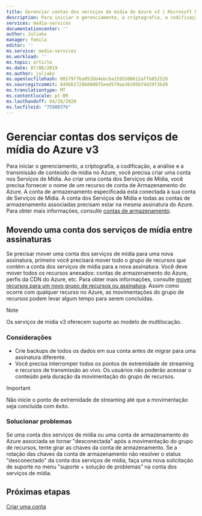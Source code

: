 ```yaml
---
title: Gerenciar contas dos serviços de mídia do Azure v3 | Microsoft Docs
description: Para iniciar o gerenciamento, a criptografia, a codificação, a análise e a transmissão de conteúdo de mídia no Azure, você precisa criar uma conta nos Serviços de Mídia. Este artigo explica como gerenciar contas dos serviços de mídia do Azure v3.
services: media-services
documentationcenter: ''
author: Juliako
manager: femila
editor: ''
ms.service: media-services
ms.workload: ''
ms.topic: article
ms.date: 07/08/2019
ms.author: juliako
ms.openlocfilehash: 08579f7ba952bb4ebcba1595508612affb852528
ms.sourcegitcommit: 849bb1729b89d075eed579aa36395bf4d29f3bd9
ms.translationtype: MT
ms.contentlocale: pt-BR
ms.lasthandoff: 04/28/2020
ms.locfileid: "75980376"
---
```

# <a name="manage-azure-media-services-v3-accounts"></a>Gerenciar contas dos serviços de mídia do Azure v3

Para iniciar o gerenciamento, a criptografia, a codificação, a análise e a transmissão de conteúdo de mídia no Azure, você precisa criar uma conta nos Serviços de Mídia. Ao criar uma conta dos Serviços de Mídia, você precisa fornecer o nome de um recurso de conta de Armazenamento do Azure. A conta de armazenamento especificada está conectada à sua conta de Serviços de Mídia. A conta dos Serviços de Mídia e todas as contas de armazenamento associadas precisam estar na mesma assinatura do Azure. Para obter mais informações, consulte [contas de armazenamento](storage-account-concept.md).

## <a name="moving-a-media-services-account-between-subscriptions"></a>Movendo uma conta dos serviços de mídia entre assinaturas 

Se precisar mover uma conta dos serviços de mídia para uma nova assinatura, primeiro você precisará mover todo o grupo de recursos que contém a conta dos serviços de mídia para a nova assinatura. Você deve mover todos os recursos anexados: contas de armazenamento do Azure, perfis da CDN do Azure, etc. Para obter mais informações, consulte [mover recursos para um novo grupo de recursos ou assinatura](../../azure-resource-manager/management/move-resource-group-and-subscription.md). Assim como ocorre com qualquer recurso no Azure, as movimentações do grupo de recursos podem levar algum tempo para serem concluídas.

> [!NOTE]
> Os serviços de mídia v3 oferecem suporte ao modelo de multilocação.

### <a name="considerations"></a>Considerações

* Crie backups de todos os dados em sua conta antes de migrar para uma assinatura diferente.
* Você precisa interromper todos os pontos de extremidade de streaming e recursos de transmissão ao vivo. Os usuários não poderão acessar o conteúdo pela duração da movimentação do grupo de recursos. 

> [!IMPORTANT]
> Não inicie o ponto de extremidade de streaming até que a movimentação seja concluída com êxito.

### <a name="troubleshoot"></a>Solucionar problemas 

Se uma conta dos serviços de mídia ou uma conta de armazenamento do Azure associada se tornar "desconectada" após a movimentação do grupo de recursos, tente girar as chaves da conta de armazenamento. Se a rotação das chaves da conta de armazenamento não resolver o status "desconectado" da conta dos serviços de mídia, faça uma nova solicitação de suporte no menu "suporte + solução de problemas" na conta dos serviços de mídia.  

## <a name="next-steps"></a>Próximas etapas

[Criar uma conta](create-account-cli-quickstart.md)
